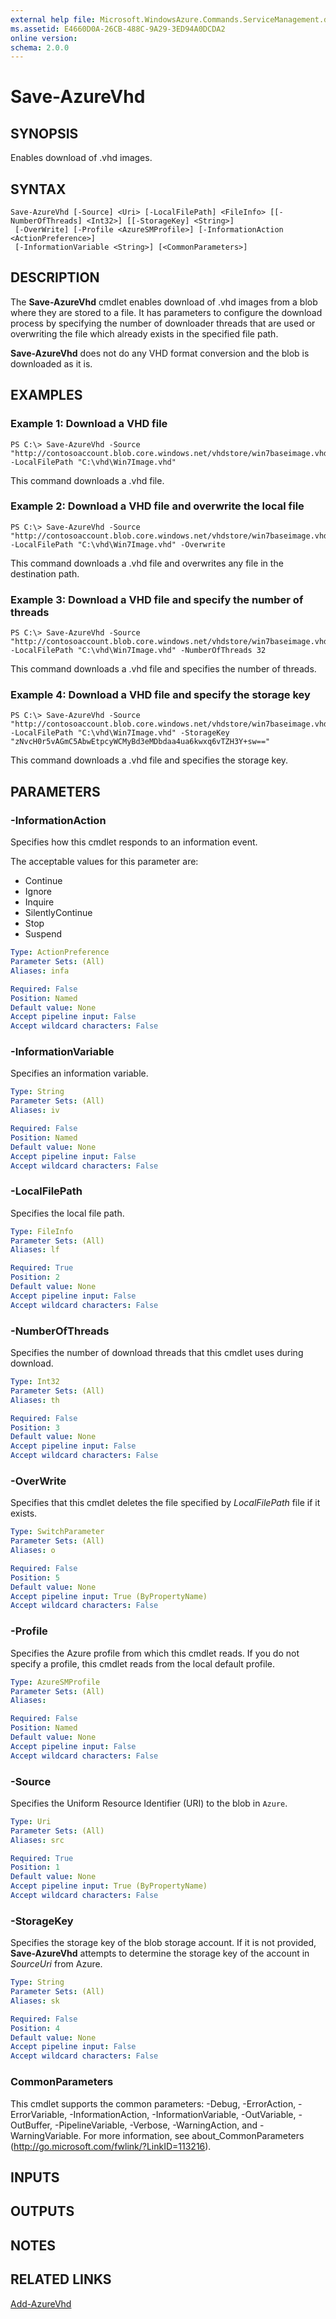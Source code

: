 ```yaml
---
external help file: Microsoft.WindowsAzure.Commands.ServiceManagement.dll-Help.xml
ms.assetid: E4660D0A-26CB-488C-9A29-3ED94A0DCDA2
online version: 
schema: 2.0.0
---
```


# Save-AzureVhd

## SYNOPSIS
Enables download of .vhd images.

## SYNTAX

```
Save-AzureVhd [-Source] <Uri> [-LocalFilePath] <FileInfo> [[-NumberOfThreads] <Int32>] [[-StorageKey] <String>]
 [-OverWrite] [-Profile <AzureSMProfile>] [-InformationAction <ActionPreference>]
 [-InformationVariable <String>] [<CommonParameters>]
```

## DESCRIPTION
The **Save-AzureVhd** cmdlet enables download of .vhd images from a blob where they are stored to a file.
It has parameters to configure the download process by specifying the number of downloader threads that are used or overwriting the file which already exists in the specified file path.

**Save-AzureVhd** does not do any VHD format conversion and the blob is downloaded as it is.

## EXAMPLES

### Example 1: Download a VHD file
```
PS C:\> Save-AzureVhd -Source "http://contosoaccount.blob.core.windows.net/vhdstore/win7baseimage.vhd" -LocalFilePath "C:\vhd\Win7Image.vhd"
```

This command downloads a .vhd file.

### Example 2: Download a VHD file and overwrite the local file
```
PS C:\> Save-AzureVhd -Source "http://contosoaccount.blob.core.windows.net/vhdstore/win7baseimage.vhd" -LocalFilePath "C:\vhd\Win7Image.vhd" -Overwrite
```

This command downloads a .vhd file and overwrites any file in the destination path.

### Example 3: Download a VHD file and specify the number of threads
```
PS C:\> Save-AzureVhd -Source "http://contosoaccount.blob.core.windows.net/vhdstore/win7baseimage.vhd" -LocalFilePath "C:\vhd\Win7Image.vhd" -NumberOfThreads 32
```

This command downloads a .vhd file and specifies the number of threads.

### Example 4: Download a VHD file and specify the storage key
```
PS C:\> Save-AzureVhd -Source "http://contosoaccount.blob.core.windows.net/vhdstore/win7baseimage.vhd" -LocalFilePath "C:\vhd\Win7Image.vhd" -StorageKey "zNvcH0r5vAGmC5AbwEtpcyWCMyBd3eMDbdaa4ua6kwxq6vTZH3Y+sw=="
```

This command downloads a .vhd file and specifies the storage key.

## PARAMETERS

### -InformationAction
Specifies how this cmdlet responds to an information event.

The acceptable values for this parameter are:

- Continue
- Ignore
- Inquire
- SilentlyContinue
- Stop
- Suspend

```yaml
Type: ActionPreference
Parameter Sets: (All)
Aliases: infa

Required: False
Position: Named
Default value: None
Accept pipeline input: False
Accept wildcard characters: False
```

### -InformationVariable
Specifies an information variable.

```yaml
Type: String
Parameter Sets: (All)
Aliases: iv

Required: False
Position: Named
Default value: None
Accept pipeline input: False
Accept wildcard characters: False
```

### -LocalFilePath
Specifies the local file path.

```yaml
Type: FileInfo
Parameter Sets: (All)
Aliases: lf

Required: True
Position: 2
Default value: None
Accept pipeline input: False
Accept wildcard characters: False
```

### -NumberOfThreads
Specifies the number of download threads that this cmdlet uses during download.

```yaml
Type: Int32
Parameter Sets: (All)
Aliases: th

Required: False
Position: 3
Default value: None
Accept pipeline input: False
Accept wildcard characters: False
```

### -OverWrite
Specifies that this cmdlet deletes the file specified by *LocalFilePath* file if it exists.

```yaml
Type: SwitchParameter
Parameter Sets: (All)
Aliases: o

Required: False
Position: 5
Default value: None
Accept pipeline input: True (ByPropertyName)
Accept wildcard characters: False
```

### -Profile
Specifies the Azure profile from which this cmdlet reads.
If you do not specify a profile, this cmdlet reads from the local default profile.

```yaml
Type: AzureSMProfile
Parameter Sets: (All)
Aliases: 

Required: False
Position: Named
Default value: None
Accept pipeline input: False
Accept wildcard characters: False
```

### -Source
Specifies the Uniform Resource Identifier (URI) to the blob in `Azure`.

```yaml
Type: Uri
Parameter Sets: (All)
Aliases: src

Required: True
Position: 1
Default value: None
Accept pipeline input: True (ByPropertyName)
Accept wildcard characters: False
```

### -StorageKey
Specifies the storage key of the blob storage account.
If it is not provided, **Save-AzureVhd** attempts to determine the storage key of the account in *SourceUri* from Azure.

```yaml
Type: String
Parameter Sets: (All)
Aliases: sk

Required: False
Position: 4
Default value: None
Accept pipeline input: False
Accept wildcard characters: False
```

### CommonParameters
This cmdlet supports the common parameters: -Debug, -ErrorAction, -ErrorVariable, -InformationAction, -InformationVariable, -OutVariable, -OutBuffer, -PipelineVariable, -Verbose, -WarningAction, and -WarningVariable. For more information, see about_CommonParameters (<http://go.microsoft.com/fwlink/?LinkID=113216>).

## INPUTS

## OUTPUTS

## NOTES

## RELATED LINKS

[Add-AzureVhd](./Add-AzureVhd.md)


